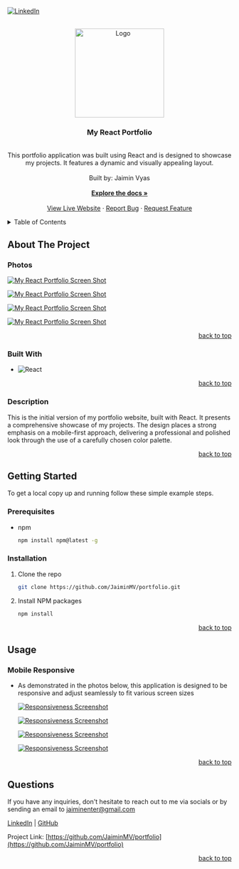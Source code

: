 <a name="readme-top"></a>

  <!-- PROJECT SHIELDS -->


[![LinkedIn][linkedin-shield]][linkedin-url]

  <!-- PROJECT LOGO -->

  <br />
  <div align="center">
    <a href="https://github.com/JaiminMV/portfolio">
      <img src="src/images/logo.svg" alt="Logo" width="200" height="200">
    </a>
    <h3 align="center">My React Portfolio</h3>
    <p align="center">
    <br/>
This portfolio application was built using React and is designed to showcase my projects. It features a dynamic and visually appealing layout. <br/>
      <br/>
      Built by: Jaimin Vyas
      <br/>
      <br/>
      <a href="https://github.com/JaiminMV/portfolio"><strong>Explore the docs »</strong></a>
      <br/>
      <br/>
      <a href="https://jaimin-manishkumar-vyas29.netlify.app/">View Live Website</a>
      ·
      <a href="https://github.com/JaiminMV/portfolio/issues">Report Bug</a>
      ·
      <a href="https://github.com/JaiminMV/portfolio/issues">Request Feature</a>
    </p>
  </div>
  
  <!-- TABLE OF CONTENTS -->

  <details>
    <summary>Table of Contents</summary>
    <ol>
      <li>
        <a href="#about-the-project">About The Project</a>
        <ul>
          <li><a href="#photos">Photos</a></li>
          <li><a href="#built-with">Built With</a></li>
          <li><a href="#description">Description</a></li>
        </ul>
      </li>
      <li>
          <a href="#getting-started">Getting Started</a>
        <ul>
          <li><a href="#prerequisites">Prerequisites</a></li>
          <li><a href="#installation">Installation</a></li>
        </ul>
      </li>
      <li>
          <a href="#usage">Usage</a>
        <ul>
          <li><a href="#mobile-responsive">Mobile Responsive</a></li>
        </ul>
      </li>
      <li><a href="#questions">Questions</a></li>
    </ol>
  </details>
  
  <!-- ABOUT THE PROJECT -->
  
  ## About The Project
  
  ### Photos
  
[![My React Portfolio Screen Shot][product-screenshot]](https://jaimin-manishkumar-vyas29.netlify.app/)

[![My React Portfolio Screen Shot][product-screenshot2]](https://jaimin-manishkumar-vyas29.netlify.app/)

[![My React Portfolio Screen Shot][product-screenshot3]](https://jaimin-manishkumar-vyas29.netlify.app/)

[![My React Portfolio Screen Shot][product-screenshot4]](https://jaimin-manishkumar-vyas29.netlify.app/)

  <p align="right"><a href="#readme-top">back to top</a></p>
  
  ### Built With
  
  - ![React](https://img.shields.io/badge/React-20232A?style=for-the-badge&logo=React&logoColor=61DAFB)

  <p align="right"><a href="#readme-top">back to top</a></p>
  
  ### Description
  
  This is the initial version of my portfolio website, built with React. It presents a comprehensive showcase of my projects. The design places a strong emphasis on a mobile-first approach, delivering a professional and polished look through the use of a carefully chosen color palette.
  
  <p align="right"><a href="#readme-top">back to top</a></p>

<!-- GETTING STARTED -->

## Getting Started

To get a local copy up and running follow these simple example steps.

### Prerequisites

- npm
  ```sh
  npm install npm@latest -g
  ```

### Installation

1. Clone the repo
   ```sh
   git clone https://github.com/JaiminMV/portfolio.git
   ```
2. Install NPM packages
   ```sh
   npm install
   ```

  <p align="right"><a href="#readme-top">back to top</a></p>
  
  <!-- USAGE EXAMPLES -->
  
  ## Usage  
  ### Mobile Responsive
  
  - As demonstrated in the photos below, this application is designed to be responsive and adjust seamlessly to fit various screen sizes
  
    [![Responsiveness Screenshot][responsive-screenshot]](https://jaimin-manishkumar-vyas29.netlify.app/)
    
    [![Responsiveness Screenshot][responsive-screenshot2]](https://jaimin-manishkumar-vyas29.netlify.app/)

    [![Responsiveness Screenshot][responsive-screenshot3]](https://jaimin-manishkumar-vyas29.netlify.app/)

    [![Responsiveness Screenshot][responsive-screenshot4]](https://jaimin-manishkumar-vyas29.netlify.app/)

  <p align="right"><a href="#readme-top">back to top</a></p>




  
<!-- QUESTIONS -->
  
## Questions

If you have any inquiries, don't hesitate to reach out to me via socials or by sending an email to <a href="mailto:jaiminenter@gmail.com">jaiminenter@gmail.com</a>

<a href="https://www.linkedin.com/in/jaimin-vyas-b494715b/">LinkedIn</a> | <a href="https://github.com/JaiminMV/">GitHub</a>

Project Link: [https://github.com/JaiminMV/portfolio](https://github.com/JaiminMV/portfolio)

  <p align="right"><a href="#readme-top">back to top</a></p>
  
  <!-- MARKDOWN LINKS & IMAGES -->

[contributors-shield]: https://img.shields.io/github/contributors/ajmoradiya6/my-portfolio.svg?style=for-the-badge
[contributors-url]: https://github.com/JaiminMV/portfolio/graphs/contributors
[forks-shield]: https://img.shields.io/github/forks/ajmoradiya6/my-portfolio.svg?style=for-the-badge
[forks-url]: https://github.com/JaiminMV/portfolio/network/members
[stars-shield]: https://img.shields.io/github/stars/ajmoradiya6/my-portfolio.svg?style=for-the-badge
[stars-url]: https://github.com/JaiminMV/portfolio/stargazers
[issues-shield]: https://img.shields.io/github/issues/ajmoradiya6/my-portfolio.svg?style=for-the-badge
[issues-url]: https://github.com/JaiminMV/portfolio/issues

[linkedin-shield]: https://img.shields.io/badge/-LinkedIn-black.svg?style=for-the-badge&logo=linkedin&colorB=555
[linkedin-url]: https://www.linkedin.com/in/jaimin-vyas-b494715b/

  <!-- UPDATE PLACEHOLDER IMAGES HERE -->

[product-screenshot]: src/images/screenshot.png
[product-screenshot2]: src/images/screenshot2.png
[product-screenshot3]: src/images/screenshot3.png
[product-screenshot4]: src/images/screenshot4.png
[responsive-screenshot]: src/images/mobile-screenshot.png
[responsive-screenshot2]: src/images/mobile-screenshot2.png
[responsive-screenshot3]: src/images/mobile-screenshot3.png
[responsive-screenshot4]: src/images/mobile-screenshot4.png
